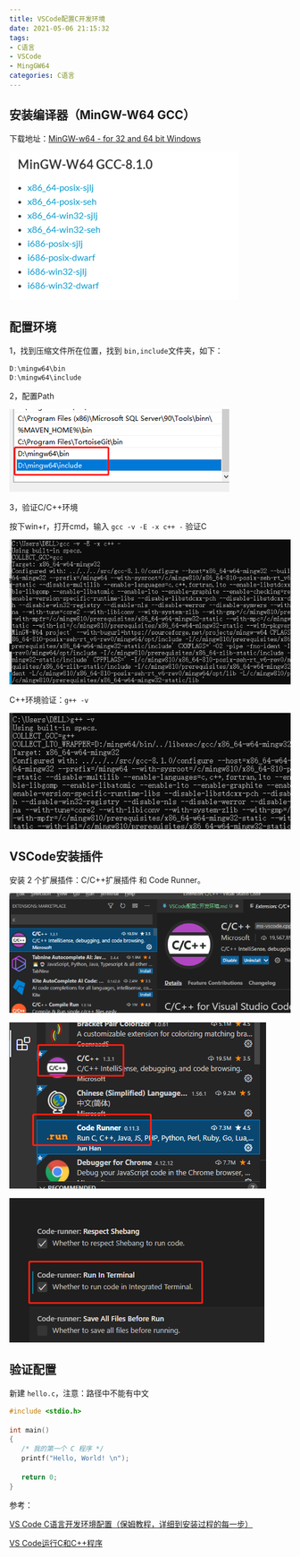 ```yaml
---
title: VSCode配置C开发环境
date: 2021-05-06 21:15:32
tags:
- C语言
- VSCode
- MingGW64
categories: C语言
---
```


## 安装编译器（MinGW-W64 GCC）

下载地址：[MinGW-w64 - for 32 and 64 bit Windows](https://sourceforge.net/projects/mingw-w64/files/)

![微信截图_20210506172354.png](/img/微信截图_20210506172354.png)

<!--more-->
## 配置环境

1，找到压缩文件所在位置，找到 `bin,include`文件夹，如下：

```c
D:\mingw64\bin
D:\mingw64\include
```

2，配置Path

![微信截图_20210506175025.png](/img/微信截图_20210506175025.png)

3，验证C/C++环境

按下win+r，打开cmd，输入 `gcc -v -E -x c++ -` 验证C

![微信截图_20210506175229.png](/img/微信截图_20210506175229.png)

C++环境验证：`g++ -v`

![微信截图_20210507100738.png](/img/微信截图_20210507100738.png)

## VSCode安装插件

安装 2 个扩展插件：C/C++扩展插件 和 Code Runner。

![微信截图_20210506165025.png](/img/微信截图_20210506165025.png)

![微信截图_20210507101147.png](/img/微信截图_20210507101147.png)

![微信截图_20210507101255.png](/img/微信截图_20210507101255.png)

## 验证配置

新建 `hello.c`，注意：路径中不能有中文

```c
#include <stdio.h>

int main()
{
   /* 我的第一个 C 程序 */
   printf("Hello, World! \n");
   
   return 0;
}
```

参考：

[VS Code C语言开发环境配置（保姆教程，详细到安装过程的每一步）](https://blog.csdn.net/incredibleimpact/article/details/109733494)

[VS Code运行C和C++程序](http://c.biancheng.net/view/8114.html)